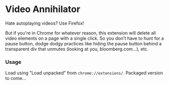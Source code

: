 # Video Annihilator
Hate autoplaying videos? Use Firefox!

But if you're in Chrome for whatever reason, this extension will delete all video elements on a page with a single click. So you don't have to hunt for a pause button, dodge dodgy practices like hiding the pause button behind a transparent div that unmutes (looking at you, bloomberg.com...), etc.

### Usage
Load using "Load unpacked" from `chrome://extensions/`.
Packaged version to come...